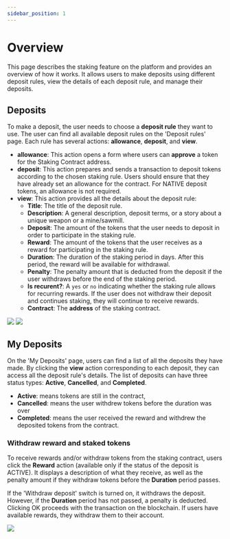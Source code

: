 ```yaml
---
sidebar_position: 1
---
```


# Overview

This page describes the staking feature on the platform and provides an overview of how it works. It allows users to make deposits using different deposit rules, view the details of each deposit rule, and manage their deposits. 

## Deposits

To make a deposit, the user needs to choose a **deposit rule** they want to use. The user can find all available deposit rules on the 'Deposit rules' page. Each rule has several actions: **allowance**, **deposit**, and **view**.

- **allowance**: This action opens a form where users can **approve** a token for the Staking Contract address.
- **deposit**: This action prepares and sends a transaction to deposit tokens according to the chosen staking rule. Users should ensure that they have already set an allowance for the contract. For NATIVE deposit tokens, an allowance is not required.
- **view**: This action provides all the details about the deposit rule:
    - **Title**: The title of the deposit rule.
    - **Description**: A general description, deposit terms, or a story about a unique weapon or a mine/sawmill.
    - **Deposit**: The amount of the tokens that the user needs to deposit in order to participate in the staking rule.
    - **Reward**: The amount of the tokens that the user receives as a reward for participating in the staking rule.
    - **Duration**: The duration of the staking period in days. After this period, the reward will be available for withdrawal.
    - **Penalty**: The penalty amount that is deducted from the deposit if the user withdraws before the end of the staking period.
    - **Is recurent?**: A `yes` or `no` indicating whether the staking rule allows for recurring rewards. If the user does not withdraw their deposit and continues staking, they will continue to receive rewards.
    - **Contract**: The **address** of the staking contract.

![](/img/market/mechanics/staking/deposit_rules_view.png)
![](/img/market/mechanics/staking/deposit_rules_allowance.png)

## My Deposits

On the 'My Deposits' page, users can find a list of all the deposits they have made. By clicking the **view** action corresponding to each deposit, they can access all the deposit rule's details. The list of deposits can have three status types: **Active**, **Cancelled**, and **Completed**.
- **Active**: means tokens are still in the contract, 
- **Cancelled**: means the user withdrew tokens before the duration was over
- **Completed**: means the user received the reward and withdrew the deposited tokens from the contract.


### Withdraw reward and staked tokens

To receive rewards and/or withdraw tokens from the staking contract, users click the **Reward** action (available only if the status of the deposit is ACTIVE). It displays a description of what they receive, as well as the penalty amount if they withdraw tokens before the **Duration** period passes.

If the 'Withdraw deposit' switch is turned on, it withdraws the deposit. However, if the **Duration** period has not passed, a penalty is deducted. Clicking OK proceeds with the transaction on the blockchain. If users have available rewards, they withdraw them to their account.

![](/img/market/mechanics/staking/myDeposits_reward.png)

<!-- ## Leader board -->